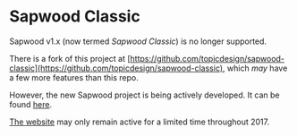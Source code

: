 Sapwood Classic
==========

Sapwood v1.x (now termed _Sapwood Classic_) is no longer supported.

There is a fork of this project at [https://github.com/topicdesign/sapwood-classic](https://github.com/topicdesign/sapwood-classic), which _may_ have a few more features than this repo.

However, the new Sapwood project is being actively developed. It can be found [here](https://github.com/seancdavis/sapwood).

[The website](http://about.sapwood.org) may only remain active for a limited time throughout 2017.
